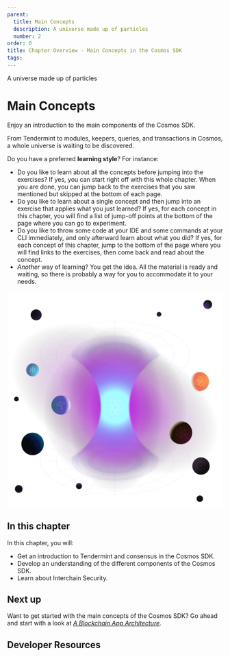 ```yaml
---
parent:
  title: Main Concepts
  description: A universe made up of particles
  number: 2
order: 0
title: Chapter Overview - Main Concepts in the Cosmos SDK
tags:
---
```


<div class="tm-overline tm-rf-1 tm-lh-title tm-medium tm-muted">A universe made up of particles</div>
<h1 class="mt-4 mb-6">Main Concepts</h1>

Enjoy an introduction to the main components of the Cosmos SDK.

From Tendermint to modules, keepers, queries, and transactions in Cosmos, a whole universe is waiting to be discovered.

Do you have a preferred **learning style**? For instance:

* Do you like to learn about all the concepts before jumping into the exercises? If yes, you can start right off with this whole chapter. When you are done, you can jump back to the exercises that you saw mentioned but skipped at the bottom of each page.
* Do you like to learn about a single concept and then jump into an exercise that applies what you just learned? If yes, for each concept in this chapter, you will find a list of jump-off points at the bottom of the page where you can go to experiment.
* Do you like to throw some code at your IDE and some commands at your CLI immediately, and only afterward learn about what you did? If yes, for each concept of this chapter, jump to the bottom of the page where you will find links to the exercises, then come back and read about the concept.
* _Another_ way of learning? You get the idea. All the material is ready and waiting, so there is probably a way for you to accommodate it to your needs.

![shape with planets](/academy/2-cosmos-concepts/images/cosmos_dev_portal_module-03-lp.png)

## In this chapter

<HighlightBox type="learning">

In this chapter, you will:

* Get an introduction to Tendermint and consensus in the Cosmos SDK.
* Develop an understanding of the different components of the Cosmos SDK.
* Learn about Interchain Security.

</HighlightBox>

<card-module/>

## Next up

Want to get started with the main concepts of the Cosmos SDK? Go ahead and start with a look at _[A Blockchain App Architecture](./1-architecture.md)_.

## Developer Resources

<div v-for="resource in $themeConfig.resources">
  <Resource 
    :title="resource.title" 
    :description="resource.description" 
    :links="resource.links" 
    :image="resource.image"
    :large="true"
  />
  <br/>
</div>
